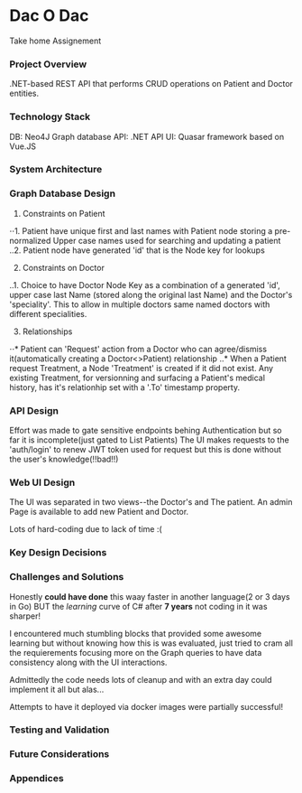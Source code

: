 # Dac O Dac

Take home Assignement

### Project Overview

.NET-based REST API that performs CRUD operations on Patient and Doctor entities.

### Technology Stack

DB: Neo4J Graph database
API: .NET API 
UI: Quasar framework based on Vue.JS

### System Architecture


### Graph Database Design
1. Constraints on Patient

⋅⋅1. Patient have unique first and last names with Patient node storing a pre-normalized Upper case names used for searching and updating a patient
..2. Patient node have generated 'id' that is the Node key for lookups

2. Constraints on Doctor

..1. Choice to have Doctor Node Key as a combination of a generated 'id', upper case last Name (stored along the original last Name) and the Doctor's 'speciality'. This to allow in multiple doctors same named doctors with different specialities.  

3. Relationships

⋅⋅* Patient can 'Request' action from a Doctor who can agree/dismiss it(automatically creating a Doctor<>Patient) relationship
..* When a Patient request Treatment, a Node 'Treatment' is created if it did not exist. Any existing Treatment, for versionning and surfacing a Patient's medical history, has it's relationhip set with a '.To' timestamp property.


### API Design

Effort was made to gate sensitive endpoints behing Authentication but so far it is incomplete(just gated to List Patients)
The UI makes requests to the 'auth/login' to renew JWT token used for request but this is done without the user's knowledge(!!bad!!)


### Web UI Design

The UI was separated in two views--the Doctor's and The patient. 
An admin Page is available to add new Patient and Doctor.

Lots of hard-coding due to lack of time :(

### Key Design Decisions

### Challenges and Solutions

Honestly **could have done** this waay faster in another language(2 or 3 days in Go) BUT the _learning_ curve of C# after __7 years__ not coding in it was sharper!

I encountered much stumbling blocks that provided some awesome learning but without knowing how this is was evaluated, just tried to cram all the requierements focusing more on the Graph queries to have data consistency along with the UI interactions.

Admittedly the code needs lots of cleanup and with an extra day could implement it all but alas...

Attempts to have it deployed via docker images were partially successful! 

### Testing and Validation

### Future Considerations


### Appendices